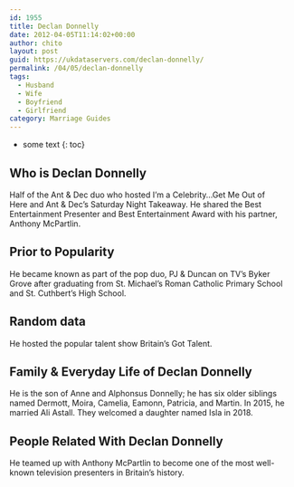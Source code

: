 ```yaml
---
id: 1955
title: Declan Donnelly
date: 2012-04-05T11:14:02+00:00
author: chito
layout: post
guid: https://ukdataservers.com/declan-donnelly/
permalink: /04/05/declan-donnelly
tags:
  - Husband
  - Wife
  - Boyfriend
  - Girlfriend
category: Marriage Guides
---
```


* some text
{: toc}


## Who is  Declan Donnelly
                  
                  
                  
Half of the Ant & Dec duo who hosted I&#8217;m a Celebrity&#8230;Get Me Out of Here and Ant & Dec&#8217;s Saturday Night Takeaway. He shared the Best Entertainment Presenter and Best Entertainment Award with his partner, Anthony McPartlin. 
                  
                
                
                
## Prior to Popularity 
                  
                  
                  
He became known as part of the pop duo, PJ & Duncan on TV&#8217;s Byker Grove after graduating from St. Michael&#8217;s Roman Catholic Primary School and St. Cuthbert&#8217;s High School.
                  
                
                
                
## Random data 
                  
                  
                  
He hosted the popular talent show Britain&#8217;s Got Talent.
                  
                
                
                
## Family & Everyday Life of Declan Donnelly
                  
                  
                  
He is the son of Anne and Alphonsus Donnelly; he has six older siblings named Dermott, Moira, Camelia, Eamonn, Patricia, and Martin. In 2015, he married Ali Astall. They welcomed a daughter named Isla in 2018.
                  
                
                
                
## People Related With  Declan Donnelly
                  
                  
                  
He teamed up with Anthony McPartlin to become one of the most well-known television presenters in Britain&#8217;s history.
                  
                
              
            
          
          
          
    
    
  
